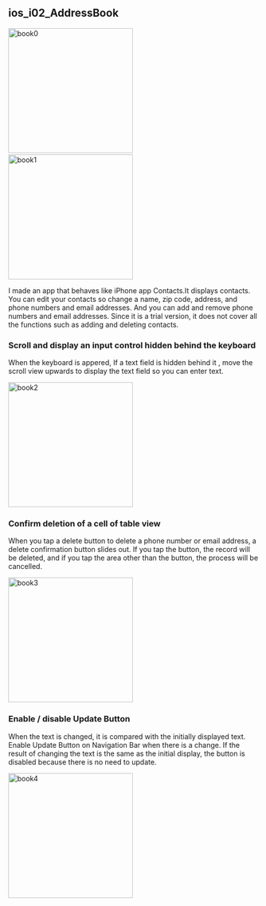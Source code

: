 ## ios_i02_AddressBook

<img src="http://mikomokaru.sakura.ne.jp/data/93/address_book0.png" alt="book0" title="book0" width="250">&nbsp;&nbsp;&nbsp;&nbsp;<img src="http://mikomokaru.sakura.ne.jp/data/93/address_book1.png" alt="book1" title="book1" width="250">

I made an app that behaves like iPhone app Contacts.It displays contacts. You can edit your contacts so change a name, zip code, address, and phone numbers and email addresses. And you can add and remove phone numbers and email addresses. Since it is a trial version, it does not cover all the functions such as adding and deleting contacts.

### Scroll and display an input control hidden behind the keyboard

When the keyboard is appered, If a text field is hidden behind it , move the scroll view upwards to display the text field so you can enter text.

<img src="http://mikomokaru.sakura.ne.jp/data/93/address_book2.png" alt="book2" title="book2" width="250">

### Confirm deletion of a cell of table view
When you tap a delete button to delete a phone number or email address, a delete confirmation button slides out. If you tap the button, the record will be deleted, and if you tap the area other than the button, the process will be cancelled.

<img src="http://mikomokaru.sakura.ne.jp/data/93/address_book3.png" alt="book3" title="book3" width="250">


### Enable / disable Update Button
When the text is changed, it is compared with the initially displayed text. Enable Update Button on Navigation Bar when there is a change. If the result of changing the text is the same as the initial display, the button is disabled because there is no need to update.

<img src="http://mikomokaru.sakura.ne.jp/data/93/address_book4.png" alt="book4" title="book4" width="250">
